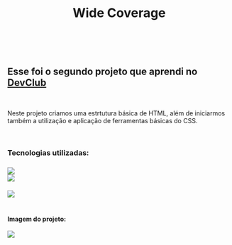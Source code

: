 <h1 align="center">Wide Coverage<h1>
  <br>
<h2>Esse foi o segundo projeto que aprendi no <a href="https://rodolfomori.com.br/devclub">DevClub<a></h2>
  <br>
<p>Neste projeto criamos uma estrtutura básica de HTML, além de iniciarmos também a utilização e aplicação de ferramentas básicas do CSS.<p>
  <br> 
<h3>Tecnologias utilizadas:<h3>
<img src="https://img.shields.io/badge/HTML5-E34F26?style=for-the-badge&logo=html5&logoColor=white">
  <br>
<img src="https://img.shields.io/badge/CSS3-1572B6?style=for-the-badge&logo=css3&logoColor=white">
  <br>
  <br>
<img src="https://raw.githubusercontent.com/Brucaraujo777/Projeto2-Wide-Coverage/ceaa8a2f44d1f114c65cc93a28b6ea818149b5ab/img/Captura%20de%20tela%202023-05-09%20164515.png">
  <br>
  <br>
<h4>Imagem do projeto:</h4>
 <img src="https://raw.githubusercontent.com/Brucaraujo777/Projeto2-Wide-Coverage/73169ee6ffb528c65da4e5af848ef9a7b2dee4a9/img/Captura%20de%20tela%202023-05-10%20102219.png">
  
